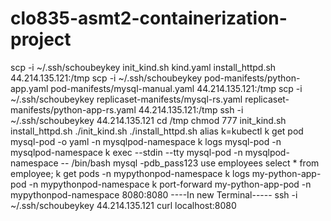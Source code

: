 # clo835-asmt2-containerization-project
scp -i ~/.ssh/schoubeykey init_kind.sh kind.yaml install_httpd.sh 44.214.135.121:/tmp
scp -i ~/.ssh/schoubeykey pod-manifests/python-app.yaml pod-manifests/mysql-manual.yaml 44.214.135.121:/tmp
scp -i ~/.ssh/schoubeykey replicaset-manifests/mysql-rs.yaml replicaset-manifests/python-app-rs.yaml 44.214.135.121:/tmp
ssh -i ~/.ssh/schoubeykey 44.214.135.121
cd /tmp
chmod 777 init_kind.sh install_httpd.sh
./init_kind.sh
./install_httpd.sh
alias k=kubectl
k get pod mysql-pod -o yaml -n mysqlpod-namespace
k logs mysql-pod -n mysqlpod-namespace
k exec --stdin --tty mysql-pod -n mysqlpod-namespace -- /bin/bash
mysql -pdb_pass123
use employees
select * from employee;
k get pods -n mypythonpod-namespace
k logs my-python-app-pod -n mypythonpod-namespace
k port-forward my-python-app-pod -n mypythonpod-namespace 8080:8080
----In new Terminal-----
ssh -i ~/.ssh/schoubeykey 44.214.135.121
curl localhost:8080
